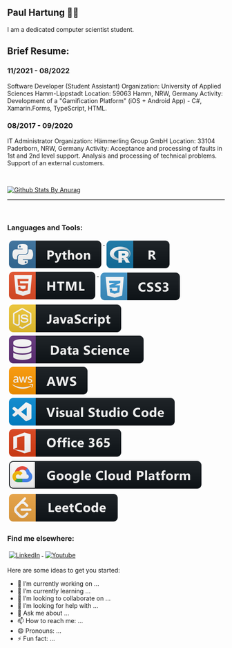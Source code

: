 ## Paul Hartung 👨‍🎓

I am a dedicated computer scientist student. 

## Brief Resume:
### 11/2021 - 08/2022
Software Developer (Student Assistant)
Organization: University of Applied Sciences Hamm-Lippstadt
Location: 59063 Hamm, NRW, Germany
Activity: Development of a "Gamification Platform" (iOS + Android App) - C#, Xamarin.Forms, TypeScript, HTML.

### 08/2017 - 09/2020
IT Administrator
Organization: Hämmerling Group GmbH
Location: 33104 Paderborn, NRW, Germany
Activity: Acceptance and processing of faults in 1st and 2nd level support. Analysis and processing of technical problems. Support of an external customers.  

<br />

[![Github Stats By Anurag](https://github-readme-stats.vercel.app/api?username=Smil3MoreGH&show_icons=true&title_color=fff&icon_color=79ff97&text_color=9f9f9f&bg_color=151515)](https://github.com/Smil3MoreGh/github-readme-stats)

*************

<br />

### Languages and Tools:

<p align="left">

<!-- For more icons please follow  https://github.com/MikeCodesDotNET/ColoredBadges -->
  <a href="#">
    <img src="https://raw.githubusercontent.com/8bithemant/8bithemant/master/svg/dev/languages/python.svg" alt="python" style="vertical-align:top; margin:4px">
  </a>
  
  <a href="#">
    <img src="https://raw.githubusercontent.com/MikeCodesDotNET/ColoredBadges/master/svg/dev/languages/r.svg" alt="r" style="vertical-align:top; margin:4px">
  </a>
  
  <a href="#">
    <img src="https://raw.githubusercontent.com/8bithemant/8bithemant/master/svg/dev/languages/html.svg" alt="html" style="vertical-align:top; margin:4px">
  </a>
  
  <a href="#">
    <img src="https://raw.githubusercontent.com/MikeCodesDotNET/ColoredBadges/master/svg/dev/languages/css3.svg" alt="css3" style="vertical-align:top; margin:6px 4px">
  </a>
  
  <a href="#">
    <img src="https://raw.githubusercontent.com/8bithemant/8bithemant/master/svg/dev/languages/js.svg" alt="js" style="vertical-align:top; margin:4px">
  </a>
  
  <a href="#">
    <img src="https://raw.githubusercontent.com/8bithemant/8bithemant/master/svg/dev/misc/datascience.svg" alt="datascience" style="vertical-align:top; margin:4px">
  </a>
  
  <a href="#">
    <img src="https://raw.githubusercontent.com/8bithemant/8bithemant/master/svg/dev/services/aws.svg" alt="aws" style="vertical-align:top; margin:4px">
  </a>
  
  <a href="#">
    <img src="https://raw.githubusercontent.com/8bithemant/8bithemant/master/svg/dev/tools/visualstudio_code.svg" alt="vscode" style="vertical-align:top; margin:4px">
  </a>
  
  <a href="#">
    <img src="https://raw.githubusercontent.com/MikeCodesDotNET/ColoredBadges/master/svg/dev/services/office_365.svg" alt="office 365" style="vertical-align:top; margin:4px">
  </a>
  
  <a href="#">
    <img src="https://raw.githubusercontent.com/MikeCodesDotNET/ColoredBadges/master/svg/dev/services/google_cloud_platform.svg" alt="google_cloud_platform" style="vertical-align:top; margin:6px 4px">
  </a>
  
  <a href="#">
    <img src="https://raw.githubusercontent.com/MikeCodesDotNET/ColoredBadges/master/svg/dev/services/leetcode.svg" alt="leetcode" style="vertical-align:top; margin:6px 4px">
  </a> 

</p>

### Find me elsewhere:

<p align="left">

  <a href="https://www.linkedin.com/in/norman-data-economist/">
    <img src="https://raw.githubusercontent.com/MikeCodesDotNET/MikeCodesDotNET/a8abbf37441f3253f74ea255a47f289208d7568c/Resources/linkedIn.svg" alt="LinkedIn" style="vertical-align:top; margin:4px">
  </a>
  
   <a href="https://www.youtube.com/channel/UCMD6Uyi4O9htyHuNsbbTI5Q">
    <img src="https://raw.githubusercontent.com/MikeCodesDotNET/MikeCodesDotNET/a8abbf37441f3253f74ea255a47f289208d7568c/Resources/youTube.svg" alt="Youtube" style="vertical-align:top; margin:4px">
  </a>

</p>

Here are some ideas to get you started:

- 🔭 I’m currently working on ...
- 🌱 I’m currently learning ...
- 👯 I’m looking to collaborate on ...
- 🤔 I’m looking for help with ...
- 💬 Ask me about ...
- 📫 How to reach me: ...
- 😄 Pronouns: ...
- ⚡ Fun fact: ...
